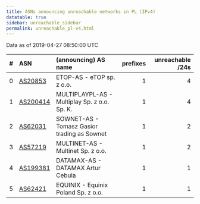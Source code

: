 ```yaml
---
title: ASNs announcing unreachable networks in PL (IPv4)
datatable: true
sidebar: unreachable_sidebar
permalink: unreachable_pl-v4.html
---
```


Data as of 2019-04-27 08:50:00 UTC


<div class="datatable-begin"></div>

|   # | ASN                                      | (announcing) AS name                         |   prefixes |   unreachable /24s |
|----:|:-----------------------------------------|:---------------------------------------------|-----------:|-------------------:|
|   0 | [AS20853](unreachable_AS20853-v4.html)   | ETOP-AS - eTOP sp. z o.o.                    |          1 |                  4 |
|   1 | [AS200414](unreachable_AS200414-v4.html) | MULTIPLAYPL-AS - Multiplay Sp. z o.o. Sp. K. |          1 |                  4 |
|   2 | [AS62031](unreachable_AS62031-v4.html)   | SOWNET-AS - Tomasz Gasior trading as Sownet  |          1 |                  2 |
|   3 | [AS57219](unreachable_AS57219-v4.html)   | MULTINET-AS - Multinet Sp. z o.o.            |          1 |                  2 |
|   4 | [AS199381](unreachable_AS199381-v4.html) | DATAMAX-AS - DATAMAX Artur Cebula            |          1 |                  1 |
|   5 | [AS62421](unreachable_AS62421-v4.html)   | EQUINIX - Equinix Poland Sp. z o.o.          |          1 |                  1 |

<div class="datatable-end"></div>